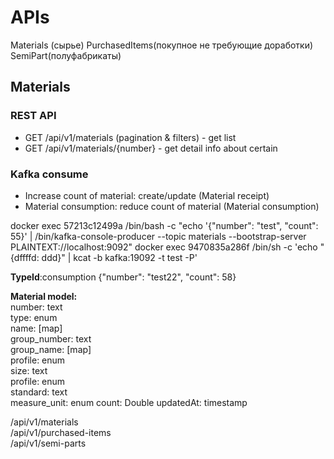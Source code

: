 
# APIs

Materials (сырье)
PurchasedItems(покупное не требующие доработки)
SemiPart(полуфабрикаты)


## Materials 
### REST API
* GET /api/v1/materials (pagination & filters) - get list
* GET /api/v1/materials/{number} - get detail info about certain 

### Kafka consume
* Increase count of material: create/update (Material receipt)
* Material consumption: reduce count of material (Material consumption)

docker exec 57213c12499a /bin/bash -c "echo '{"number": "test", "count": 55}' | /bin/kafka-console-producer --topic materials --bootstrap-server PLAINTEXT://localhost:9092"
docker exec 9470835a286f /bin/sh -c 'echo "{dffffd: ddd}" | kcat -b kafka:19092 -t test -P'


__TypeId__:consumption  	{"number": "test22", "count": 58}


**Material model:**  
number: text  
type: enum  
name: [map]  
group_number: text  
group_name: [map]  
profile: enum  
size: text  
profile: enum  
standard: text  
measure_unit: enum
count: Double
updatedAt: timestamp





/api/v1/materials  
/api/v1/purchased-items  
/api/v1/semi-parts  